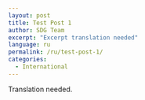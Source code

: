 ```yaml
---
layout: post
title: Test Post 1
author: SDG Team
excerpt: "Excerpt translation needed"
language: ru
permalink: /ru/test-post-1/
categories:
  - International
---
```


Translation needed.
